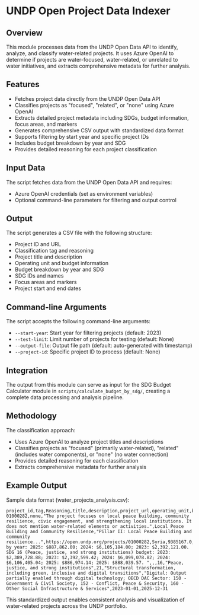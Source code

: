 # UNDP Open Project Data Indexer

## Overview
This module processes data from the UNDP Open Data API to identify, analyze, and classify water-related projects. It uses Azure OpenAI to determine if projects are water-focused, water-related, or unrelated to water initiatives, and extracts comprehensive metadata for further analysis.

## Features
- Fetches project data directly from the UNDP Open Data API
- Classifies projects as "focused", "related", or "none" using Azure OpenAI
- Extracts detailed project metadata including SDGs, budget information, focus areas, and markers
- Generates comprehensive CSV output with standardized data format
- Supports filtering by start year and specific project IDs
- Includes budget breakdown by year and SDG
- Provides detailed reasoning for each project classification

## Input Data
The script fetches data from the UNDP Open Data API and requires:
- Azure OpenAI credentials (set as environment variables)
- Optional command-line parameters for filtering and output control

## Output
The script generates a CSV file with the following structure:
- Project ID and URL
- Classification tag and reasoning
- Project title and description
- Operating unit and budget information
- Budget breakdown by year and SDG
- SDG IDs and names
- Focus areas and markers
- Project start and end dates


## Command-line Arguments
The script accepts the following command-line arguments:
- `--start-year`: Start year for filtering projects (default: 2023)
- `--test-limit`: Limit number of projects for testing (default: None)
- `--output-file`: Output file path (default: auto-generated with timestamp)
- `--project-id`: Specific project ID to process (default: None)

## Integration
The output from this module can serve as input for the SDG Budget Calculator module in `scripts/calculate_budget_by_sdg/`, creating a complete data processing and analysis pipeline.

## Methodology
The classification approach:
- Uses Azure OpenAI to analyze project titles and descriptions
- Classifies projects as "focused" (primarily water-related), "related" (includes water components), or "none" (no water connection)
- Provides detailed reasoning for each classification
- Extracts comprehensive metadata for further analysis

## Example Output
Sample data format (water_projects_analysis.csv):
```
project_id,tag,Reasoning,title,description,project_url,operating_unit,budget,expense,budget_breakdown,our_focus,signature_solutions,sdg,sdg_names,focus_area,focus_area_descr,markers,start_date,end_date
01000282,none,"The project focuses on local peace building, community resilience, civic engagement, and strengthening local institutions. It does not mention water-related elements or activities.",Local Peace Building and Community Resilience,"Pillar II: Local Peace Building and community resilience...",https://open.undp.org/projects/01000282,Syria,9385167.0,3264374.0,"Budget by year: 2025: $887,862.00; 2024: $6,105,184.00; 2023: $2,392,121.00. SDG 16 (Peace, justice, and strong institutions) budget: 2023: $2,389,728.88; 2023: $2,392,599.42; 2024: $6,099,078.82; 2024: $6,106,405.04; 2025: $886,974.14; 2025: $888,039.57. ",,,16,"Peace, justice, and strong institutions",21,"Structural transformation, including green, inclusive and digital transitions","Digital: Output partially enabled through digital technology; OECD DAC Sector: 150 - Government & Civil Society, 152 - Conflict, Peace & Security, 160 - Other Social Infrastructure & Services",2023-01-01,2025-12-31
```

This standardized output enables consistent analysis and visualization of water-related projects across the UNDP portfolio.
